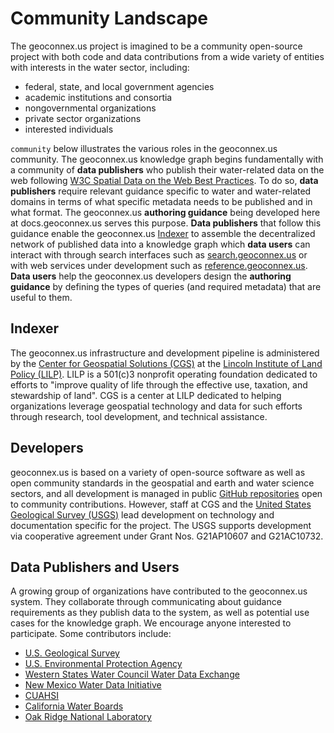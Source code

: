 # Community Landscape 

The geoconnex.us project is imagined to be a community open-source project with both code and data contributions from a wide variety of entities with interests in the water sector, including: 

 * federal, state, and local government agencies
 * academic institutions and consortia
 * nongovernmental organizations
 * private sector organizations
 * interested individuals

`community` below illustrates the various roles in the geoconnex.us community. The geoconnex.us knowledge graph begins fundamentally with a community of **data publishers** who publish their water-related data on the web following [W3C Spatial Data on the Web Best Practices](https://www.w3.org/TR/sdw-bp/). To do so, **data publishers** require relevant guidance specific to water and water-related domains in terms of what specific metadata needs to be published and in what format. The geoconnex.us **authoring guidance** being developed here at docs.geoconnex.us serves this purpose. **Data publishers** that follow this guidance enable the geoconnex.us [Indexer](https://github.com/internetofwater/harvest.geoconnex.us) to assemble the decentralized network of published data into a knowledge graph which **data users** can interact with through search interfaces such as [search.geoconnex.us](https://search.geoconnex.us) or with web services under development such as [reference.geoconnex.us](https://reference.geoconnex.us). **Data users** help the geoconnex.us developers design the **authoring guidance** by defining the types of queries (and required metadata) that are useful to them.

## Indexer

The geoconnex.us infrastructure and development pipeline is administered by the [Center for Geospatial Solutions (CGS)](http://cgs.earth) at the [Lincoln Institute of Land Policy (LILP)](https://lincolninst.edu). LILP is a 501(c)3 nonprofit operating foundation dedicated to efforts to "improve quality of life through the effective use, taxation, and stewardship of land". CGS is a center at LILP dedicated to helping organizations leverage geospatial technology and data for such efforts through research, tool development, and technical assistance.

## Developers

geoconnex.us is based on a variety of open-source software as well as open community standards in the geospatial and earth and water science sectors, and all development is managed in public [GitHub repositories](https://github.com/internetofwater/about.geoconnex.us) open to community contributions. However, staff at CGS and the [United States Geological Survey (USGS)](https://geoconnex.us) lead development on technology and documentation specific for the project. The USGS supports development via cooperative agreement under Grant Nos. G21AP10607 and G21AC10732.

## Data Publishers and Users

A growing group of organizations have contributed to the geoconnex.us system. They collaborate through communicating about guidance requirements as they publish data to the system, as well as potential use cases for the knowledge graph. We encourage anyone interested to participate. Some contributors include:

* [U.S. Geological Survey](https://usgs.gov)
* [U.S. Environmental Protection Agency](https://epa.gov)
* [Western States Water Council Water Data Exchange](https://westernstateswater.org/wade/)
* [New Mexico Water Data Initiative](https://newmexicowaterdata.org)
* [CUAHSI](https://cuahsi.org)
* [California Water Boards](https://www.waterboards.ca.gov)
* [Oak Ridge National Laboratory](https://www.ornl.gov)